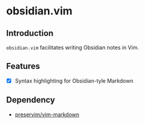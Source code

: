 # obsidian.vim

## Introduction

`obsidian.vim` facilitates writing Obsidian notes in Vim.

## Features

- [x] Syntax highlighting for Obsidian-tyle Markdown

## Dependency

- [preservim/vim-markdown](https://github.com/preservim/vim-markdown)
